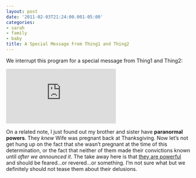 ```yaml
---
layout: post
date: '2011-02-03T21:24:00.001-05:00'
categories:
- sarah
- family
- baby
title: A Special Message From Thing1 and Thing2
---
```


We interrupt this program for a special message from Thing1 and Thing2:  

<iframe class="full-embed hd" src="https://www.youtube.com/embed/rQ6qYTMzXxw" title="Thing1 and Thing2 Tell It Like It Is" frameborder="0" allow="accelerometer; autoplay; clipboard-write; encrypted-media; gyroscope; picture-in-picture; web-share" allowfullscreen></iframe>

On a related note, I just found out my brother and sister have **paranormal powers**. They *knew* Wife was pregnant back at Thanksgiving. Now let’s not get hung up on the fact that she wasn’t pregnant at the time of this determination, or the fact that neither of them made their convictions known until *after we announced it*. The take away here is that [they are powerful](http://bit.ly/POOOWWEEERR) and should be feared...or revered...or something. I’m not sure what but we definitely should not tease them about their delusions.